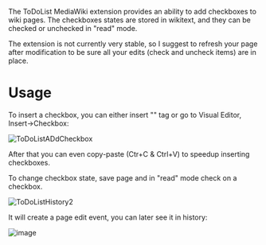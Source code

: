 The ToDoList MediaWiki extension provides an ability to add checkboxes to wiki pages. The checkboxes states are stored in wikitext, and they can be checked or unchecked in "read" mode.

The extension is not currently very stable, so I suggest to refresh your page after modification to be sure all your edits (check and uncheck items) are in place.

# Usage 
To insert a checkbox, you can either insert "<todo/>" tag or go to Visual Editor, Insert->Checkbox:

![ToDoListADdCheckbox](https://github.com/user-attachments/assets/1d3e7a79-10d8-42c1-a723-aa2f656d5741)

After that you can even copy-paste (Ctr+C & Ctrl+V) to speedup inserting checkboxes. 

To change checkbox state, save page and in "read" mode check on a checkbox.

![ToDoListHistory2](https://github.com/user-attachments/assets/c0cd2a7b-c174-45d1-879d-7a77fd88e1a0)

It will create a page edit event, you can later see it in history:

![image](https://github.com/user-attachments/assets/158baf4f-ef73-4948-a9b0-c6dcb301c5d4)


